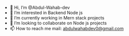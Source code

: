 - 👋 Hi, I’m @Abdul-Wahab-dev
- 👀 I’m interested in Backend Node js
- 🌱 I’m currently working in Mern stack projects
- 💞️ I’m looking to collaborate on Node js projects
- 📫 How to reach me mail: abdulwahabdev0@gmail.com

<!---
Abdul-Wahab-dev/Abdul-Wahab-dev is a ✨ special ✨ repository because its `README.md` (this file) appears on your GitHub profile.
You can click the Preview link to take a look at your changes.
--->
